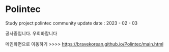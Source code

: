 # Polintec
Study project polintec community
update date : 2023 - 02 - 03

공사중입니다. 우회바랍니다

메인화면으로 이동하기 >>>> https://bravekorean.github.io/Polintec/main.html
